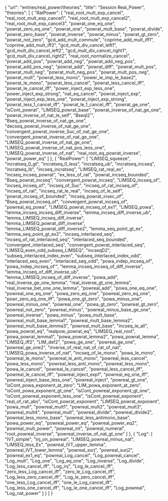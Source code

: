 {
    "url": "entries/real_power/theories",
    "title": "Session Real_Power",
    "theories": [
        {
            "RatPower": [
                "real_root_mult_exp_cancel",
                "real_root_mult_exp_cancel1",
                "real_root_mult_exp_cancel2",
                "real_root_mult_exp_cancel3",
                "powrat_one_eq_one",
                "powrat_zero_eq_one",
                "powrat_one",
                "powrat_mult_base",
                "powrat_divide",
                "powrat_zero_base",
                "powrat_inverse",
                "powrat_minus",
                "powrat_gt_zero",
                "powrat_not_zero",
                "gcd_add_mult_commute",
                "coprime_add_mult_iff1",
                "coprime_add_mult_iff2",
                "gcd_mult_div_cancel_left1",
                "gcd_mult_div_cancel_left2",
                "gcd_mult_div_cancel_right1",
                "gcd_mult_div_cancel_right2",
                "real_root_normalize_cancel",
                "powrat_add_pos",
                "powrat_add_neg",
                "powrat_add_neg_pos",
                "powrat_add_pos_neg",
                "powrat_add",
                "powrat_diff",
                "powrat_mult_pos",
                "powrat_mult_neg",
                "powrat_mult_neg_pos",
                "powrat_mult_pos_neg",
                "powrat_mult",
                "powrat_less_mono",
                "power_le_imp_le_base2",
                "powrat_le_mono",
                "powrat_less_cancel",
                "powrat_less_cancel_iff",
                "powrat_le_cancel_iff",
                "power_inject_exp_less_one",
                "power_inject_exp_strong",
                "nat_eq_cancel",
                "powrat_inject_exp",
                "powrat_inject_exp_less_one",
                "powrat_inject_exp_strong",
                "powrat_less_1_cancel_iff",
                "powrat_le_1_cancel_iff",
                "powrat_ge_one",
                "isCont_powrat",
                "LIMSEQ_powrat_base",
                "powrat_inverse_of_nat_ge_one",
                "powrat_inverse_of_nat_le_self",
                "BseqI2'",
                "Bseq_powrat_inverse_of_nat_ge_one",
                "decseq_powrat_inverse_of_nat_ge_one",
                "convergent_powrat_inverse_Suc_of_nat_ge_one",
                "convergent_powrat_inverse_of_nat_ge_one",
                "LIMSEQ_powrat_inverse_of_nat_ge_one",
                "LIMSEQ_powrat_inverse_of_nat_pos_less_one",
                "LIMSEQ_powrat_inverse_of_nat",
                "real_root_eq_powrat_inverse",
                "powrat_power_eq"
            ]
        },
        {
            "RealPower": [
                "LIMSEQ_squeeze",
                "incratseq_0_gt",
                "incratseq_0_less",
                "incratseq_ub",
                "incratseq_incseq",
                "incratseq_lb",
                "incseq_incratseq",
                "LIMSEQ_rat_real_ex",
                "incseq_incseq_powrat",
                "ex_less_of_rat",
                "powrat_incseq_bounded",
                "Bseq_powrat_incseq",
                "convergent_powrat_incseq",
                "LIMSEQ_incseq_of",
                "incseq_incseq_of",
                "incseq_of_Suc",
                "incseq_of_rat_incseq_of",
                "incseq_of_rat",
                "incseq_rat_le_real",
                "incseq_of_le_self",
                "powrat_incseq_of_bounded",
                "incseq_powrat_insec_of",
                "Bseq_powrat_incseq_of",
                "convergent_powrat_incseq_of",
                "powreal_eq_powa",
                "LIMSEQ_powrat_incseq_of_ex1",
                "LIMSEQ_powa",
                "lemma_incseq_incseq_diff_inverse",
                "lemma_incseq_diff_inverse_ub",
                "lemma_LIMSEQ_incseq_diff_inverse",
                "lemma_LIMSEQ_powrat_diff_inverse",
                "lemma_LIMSEQ_powrat_diff_inverse2",
                "lemma_seq_point_gt_ex",
                "lemma_seq_point_gt_ex2",
                "incseq_interlaced_seq",
                "incseq_of_rat_interlaced_seq",
                "interlaced_seq_bounded",
                "convergent_interlaced_seq",
                "convergent_powrat_interlaced_seq",
                "LIMSEQ_even_odd_subseq_LIMSEQ",
                "incseqD2",
                "subseq_interlaced_index_even",
                "subseq_interlaced_index_odd",
                "interlaced_seq_even",
                "interlaced_seq_odd",
                "powa_indep_incseq_of",
                "powa_indep_incseq_of'",
                "lemma_incseq_incseq_of_diff_inverse",
                "lemma_incseq_of_diff_inverse_ub",
                "lemma_LIMSEQ_incseq_of_diff_inverse",
                "powa_add",
                "real_inverse_ge_one_lemma",
                "real_inverse_gt_one_lemma",
                "real_inverse_bet_one_one_lemma",
                "powreal_add",
                "powa_one_eq_one",
                "powreal_one_eq_one",
                "powa_zero_eq_one",
                "powreal_zero_eq_one",
                "powr_zero_eq_one_iff",
                "powa_one_gt_zero",
                "powa_minus_one",
                "powreal_minus_one",
                "powreal_one",
                "powa_gt_zero",
                "powreal_gt_zero",
                "powreal_not_zero",
                "powreal_minus",
                "powreal_minus_base_ge_one",
                "powreal_inverse",
                "powa_minus",
                "powa_mult_base",
                "powreal_mult_base_lemma1",
                "powreal_mult_base_lemma2",
                "powreal_mult_base_lemma3",
                "powreal_mult_base",
                "incseq_le_all",
                "powa_powrat_eq",
                "realpow_powrat_eq",
                "LIMSEQ_real_root",
                "powa_powrat_lemma1",
                "powa_powrat_lemma2",
                "powa_powrat_lemma",
                "LIMSEQ_iff2",
                "LIM_def2",
                "powa_ge_one",
                "powreal_ge_one",
                "powreal_ge_one2",
                "inverse_of_real_nat_of_rat_of_nat",
                "LIMSEQ_powa_inverse_of_nat",
                "incseq_of_le_mono",
                "powa_le_mono",
                "powreal_le_mono",
                "powreal_le_anti_mono",
                "powreal_less_cancel",
                "powa_less_mono",
                "powreal_less_anti_mono",
                "powreal_less_mono",
                "powa_le_cancel",
                "powreal_le_cancel",
                "powreal_less_cancel_iff",
                "powreal_le_cancel_iff",
                "powreal_inject_exp1",
                "powreal_eq_one_iff",
                "powreal_inject_base_less_one",
                "powreal_inject",
                "powreal_gt_one",
                "isCont_powa_exponent_at_zero",
                "LIM_powa_exponent_at_zero",
                "isCont_powa_exponent_gt_one",
                "isCont_powreal_exponent_gt_one",
                "isCont_powreal_exponent_less_one",
                "isCont_powreal_exponent",
                "real_of_rat_abs",
                "isCont_powrat_exponent",
                "LIMSEQ_powrat_exponent",
                "powa_mult",
                "powreal_mult1",
                "powreal_mult2",
                "powreal_mult3",
                "powreal_mult4",
                "powreal_mult",
                "powreal_divide",
                "powreal_divide2",
                "powreal_less_mono_base",
                "powreal_less_antimono_base",
                "powa_power_eq",
                "powreal_power_eq",
                "powreal_power_eq2",
                "powreal_mult_power",
                "powreal_int",
                "powreal_numeral",
                "root_powreal_inverse",
                "powreal_inverse_of_nat_gt_one"
            ]
        },
        {
            "Log": [
                "IVT_simple",
                "inj_on_powreal",
                "LIMSEQ_powreal_minus_nat",
                "LIMSEQ_less_Ex",
                "powreal_IVT_upper_lemma",
                "powreal_IVT_lower_lemma",
                "powreal_surj",
                "powreal_surj2",
                "powreal_ex1_eq",
                "powreal_Log_cancel",
                "Log_powreal_cancel",
                "Log_mult",
                "Log_one",
                "Log_eq_one",
                "Log_inverse",
                "Log_divide",
                "Log_less_cancel_iff",
                "Log_inj",
                "Log_le_cancel_iff",
                "zero_less_Log_cancel_iff",
                "zero_le_Log_cancel_iff",
                "Log_less_zero_cancel_iff",
                "Log_le_zero_cancel_iff",
                "one_less_Log_cancel_iff",
                "one_le_Log_cancel_iff",
                "Log_less_one_cancel_iff",
                "Log_le_one_cancel_iff",
                "Log_powreal",
                "Log_nat_power"
            ]
        }
    ]
}